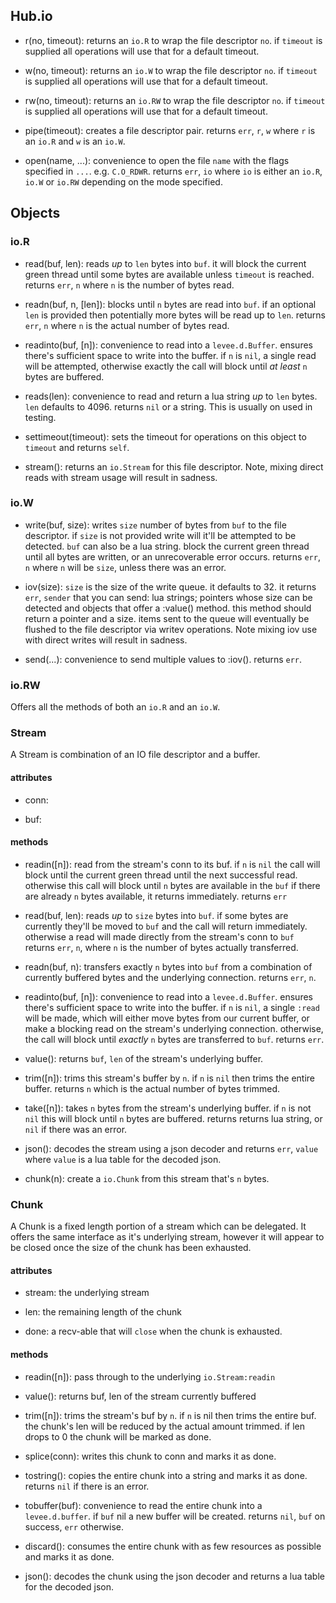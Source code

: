 ## Hub.io

* r(no, timeout):
  returns an `io.R` to wrap the file descriptor `no`. if `timeout`
  is supplied all operations will use that for a default timeout.

* w(no, timeout):
  returns an `io.W` to wrap the file descriptor `no`. if `timeout` is supplied
  all operations will use that for a default timeout.

* rw(no, timeout):
  returns an `io.RW` to wrap the file descriptor `no`. if `timeout` is supplied
  all operations will use that for a default timeout.

* pipe(timeout):
  creates a file descriptor pair. returns `err`, `r`, `w` where `r` is an
  `io.R` and `w` is an `io.W`.

* open(name, ...):
  convenience to open the file `name` with the flags specified in `...`. e.g.
  `C.O_RDWR`. returns `err`, `io` where `io` is either an `io.R`, `io.W` or
  `io.RW` depending on the mode specified.


## Objects

### io.R

* read(buf, len):
  reads *up* to `len` bytes into `buf`. it will block the current green thread
  until some bytes are available unless `timeout` is reached. returns `err`,
  `n` where `n` is the number of bytes read.

* readn(buf, n, [len]):
  blocks until `n` bytes are read into `buf`. if an optional `len` is provided
  then potentially more bytes will be read up to `len`. returns `err`, `n`
  where `n` is the actual number of bytes read.

* readinto(buf, [n]):
  convenience to read into a `levee.d.Buffer`. ensures there's sufficient space
  to write into the buffer. if `n` is `nil`, a single read will be attempted,
  otherwise exactly the call will block until *at least* `n` bytes are
  buffered.

* reads(len):
  convenience to read and return a lua string *up* to `len` bytes. `len`
  defaults to 4096. returns `nil` or a string. This is usually on used in
  testing.

* settimeout(timeout):
  sets the timeout for operations on this object to `timeout` and returns
  `self`.

* stream():
  returns an `io.Stream` for this file descriptor. Note, mixing direct reads
  with stream usage will result in sadness.

### io.W

* write(buf, size):
  writes `size` number of bytes from `buf` to the file descriptor. if `size` is
  not provided write will it'll be attempted to be detected. `buf` can also be
  a lua string.  block the current green thread until all bytes are written, or
  an unrecoverable error occurs. returns `err`, `n` where `n` will be `size`,
  unless there was an error.

* iov(size):
  `size` is the size of the write queue. it defaults to 32.  it returns `err`,
  `sender` that you can send: lua strings; pointers whose size can be detected
  and objects that offer a :value() method. this method should return a pointer
  and a size. items sent to the queue will eventually be flushed to the file
  descriptor via writev operations. Note mixing iov use with direct writes will
  result in sadness.

* send(...):
  convenience to send multiple values to :iov(). returns `err`.

### io.RW

Offers all the methods of both an `io.R` and an `io.W`.


### Stream

A Stream is combination of an IO file descriptor and a buffer.

#### attributes

* conn:

* buf:

#### methods

* readin([n]):
  read from the stream's conn to its buf. if `n` is `nil` the call will block
  until the current green thread until the next successful read. otherwise this
  call will block until `n` bytes are available in the `buf` if there are
  already `n` bytes available, it returns immediately. returns `err`

* read(buf, len):
  reads *up* to `size` bytes into `buf`. if some bytes are currently they'll be
  moved to `buf` and the call will return immediately. otherwise a read will
  made directly from the stream's conn to `buf` returns `err`, `n`, where `n`
  is the number of bytes actually transferred.

* readn(buf, n):
  transfers exactly `n` bytes into `buf` from a combination of currently
  buffered bytes and the underlying connection. returns `err`, `n`.

* readinto(buf, [n]):
  convenience to read into a `levee.d.Buffer`. ensures there's sufficient space
  to write into the buffer. if `n` is `nil`, a single `:read` will be made,
  which will either move bytes from our current buffer, or make a blocking read
  on the stream's underlying connection. otherwise, the call will block until
  *exactly* `n` bytes are transferred to `buf`. returns `err`.

* value():
  returns `buf`, `len` of the stream's underlying buffer.

* trim([n]):
  trims this stream's buffer by `n`. if `n` is `nil` then trims the entire
  buffer. returns `n` which is the actual number of bytes trimmed.

* take([n]):
  takes `n` bytes from the stream's underlying buffer. if `n` is not `nil` this
  will block until `n` bytes are buffered. returns returns lua string, or `nil`
  if there was an error.

* json():
  decodes the stream using a json decoder and returns `err`, `value` where
  `value` is a lua table for the decoded json.

* chunk(n):
  create a `io.Chunk` from this stream that's `n` bytes.


### Chunk

A Chunk is a fixed length portion of a stream which can be delegated. It offers
the same interface as it's underlying stream, however it will appear to be
closed once the size of the chunk has been exhausted.

#### attributes

* stream:
  the underlying stream

* len:
  the remaining length of the chunk

* done:
  a recv-able that will `close` when the chunk is exhausted.

#### methods

* readin([n]):
  pass through to the underlying `io.Stream:readin`

* value():
  returns buf, len of the stream currently buffered

* trim([n]):
  trims the stream's buf by `n`. if `n` is nil then trims the entire buf. the
  chunk's len will be reduced by the actual amount trimmed. if len drops to 0
  the chunk will be marked as done.

* splice(conn):
  writes this chunk to conn and marks it as done.

* tostring():
  copies the entire chunk into a string and marks it as done. returns `nil` if
  there is an error.

* tobuffer(buf):
  convenience to read the entire chunk into a `levee.d.buffer`. if `buf` nil a
  new buffer will be created. returns `nil`, `buf` on success, `err` otherwise.

* discard():
  consumes the entire chunk with as few resources as possible and marks it as
  done.

* json():
  decodes the chunk using the json decoder and returns a lua table for the
  decoded json.
